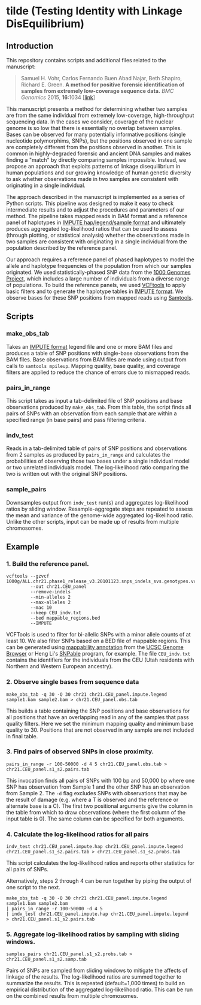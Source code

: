 tilde (Testing Identity with Linkage DisEquilibrium)
====================================================


Introduction 
------------

This repository contains scripts and additional files related to the 
manuscript:

> Samuel H. Vohr, Carlos Fernando Buen Abad Najar, Beth Shapiro, Richard E.
> Green. **A method for positive forensic identification of samples 
> from extremely low-coverage sequence data.** *BMC Genomics* 2015, **16**:1034
> \[[link](http://www.biomedcentral.com/1471-2164/16/1034)\]

This manuscript presents a method for determining whether two samples are from
the same individual from extremely low-coverage, high-throughput sequencing
data. In the cases we consider, coverage of the nuclear genome is so low that 
there is essentially no overlap between samples. Bases can be observed 
for many potentially informative positions (single nucleotide polymorphims, 
SNPs), but the positions observed in one sample are completely different
from the positions observed in another. This is common in highly-degraded 
forensic and ancient DNA samples and makes finding a "match" by directly 
comparing samples impossible. Instead, we propose an approach that exploits 
patterns of linkage disequilibrium in human populations and our growing 
knowledge of human genetic diversity to ask whether observations made in two 
samples are consistent with originating in a single individual.

The approach described in the manuscript is implemented as a series of 
Python scripts. This pipeline was designed to make it easy to check 
intermediate results and to adjust the procedures and parameters of our 
method. The pipeline takes mapped reads in BAM format and a reference panel 
of haplotypes in [IMPUTE hap/legend/sample format](https://mathgen.stats.ox.ac.uk/genetics_software/shapeit/shapeit.html#haplegsample) and ultimately produces
aggregated log-likelihood ratios that can be used to assess (through plotting,
or statistical analysis) whether the observations made in two samples are 
consistent with originating in a single individual from the population 
described by the reference panel.

Our approach requires a reference panel of phased haplotypes to model the
allele and haplotype frequencies of the population from which our samples 
originated. We used statistically-phased SNP data from the 
[1000 Genomes Project](http://www.1000genomes.org/), which includes a large
number of individuals from a diverse range of populations. To build the
reference panels, we used [VCFtools](https://vcftools.github.io/) to apply
basic filters and to generate the haplotype tables in [IMPUTE format](https://mathgen.stats.ox.ac.uk/genetics_software/shapeit/shapeit.html#haplegsample). 
We observe bases for these SNP positions from mapped reads using 
[Samtools](http://www.htslib.org/). 


Scripts
-------

### make\_obs\_tab
Takes an [IMPUTE format](https://mathgen.stats.ox.ac.uk/genetics_software/shapeit/shapeit.html#haplegsample) legend file and one or more BAM files and 
produces a table of SNP positions with single-base observations from the BAM 
files. Base observations from BAM files are made using output from calls to 
`samtools mpileup`. Mapping quality, base quality, and coverage filters are 
applied to reduce the chance of errors due to mismapped reads. 

### pairs\_in\_range
This script takes as input a tab-delimited file of SNP positions and base 
observations produced by `make_obs_tab`. From this table, the script finds 
all pairs of SNPs with an observation from each sample that are within a 
specified range (in base pairs) and pass filtering criteria.

### indv\_test
Reads in a tab-delimited table of pairs of SNP positions and observations
from 2 samples as produced by `pairs_in_range` and calculates the 
probabilities of observing those two bases under a single individual model or 
two unrelated individuals model. The log-likelihood ratio comparing the two 
is written out with the original SNP positions.

### sample\_pairs
Downsamples output from `indv_test` run(s) and aggregates log-likelihood 
ratios by sliding window. Resample-aggregate steps are repeated to assess the 
mean and variance of the genome-wide aggregated log-likelihood ratio. Unlike
the other scripts, input can be made up of results from multiple chromosomes.


Example
-------

### 1. Build the reference panel.
   ```
   vcftools --gzvcf 1000g/ALL.chr21.phase1_release_v3.20101123.snps_indels_svs.genotypes.vcf.gz 
            --out chr21.CEU_panel 
            --remove-indels 
            --min-alleles 2 
            --max-alleles 2 
            --mac 10 
            --keep CEU_indv.txt 
            --bed mappable_regions.bed 
            --IMPUTE
   ```
   VCFTools is used to filter for bi-allelic SNPs with a minor allele counts of
   at least 10. We also filter SNPs based on a BED file of mappable regions. 
   This can be generated using [mappability annotation](http://genome.ucsc.edu/cgi-bin/hgTrackUi?hgsid=454283543_xadktKfUePJnQNSDZdmRKBlu4Tvg&c=chr21&g=wgEncodeMapability) from the [UCSC Genome Browser](http://www.genome.ucsc.edu/) or 
   Heng Li's [SNPable](http://lh3lh3.users.sourceforge.net/snpable.shtml) 
   program, for example. The file `CEU_indv.txt` contains the identifiers
   for the individuals from the CEU (Utah residents with Northern and Western 
   European ancestry). 

### 2. Observe single bases from sequence data
   ```
   make_obs_tab -q 30 -Q 30 chr21 chr21.CEU_panel.impute.legend sample1.bam sample2.bam > chr21.CEU_panel.obs.tab
   ```
   This builds a table containing the SNP positions and base observations 
   for all positions that have an overlapping read in any of the samples
   that pass quality filters. Here we set the minimum mapping quality and 
   minimum base quality to 30. Positions that are not observed in any sample
   are not included in final table.

### 3. Find pairs of observed SNPs in close proximity. 
   ```
   pairs_in_range -r 100-50000 -d 4 5 chr21.CEU_panel.obs.tab > chr21.CEU_panel.s1_s2.pairs.tab
   ```
   This invocation finds all pairs of SNPs with 100 bp and 50,000 bp where
   one SNP has observation from Sample 1 and the other SNP has an observation
   from Sample 2. The `-d` flag excludes SNPs with observations that may be
   the result of damage (e.g. where a T is observed and the reference or
   alternate base is a C). The first two positional arguments give the
   column in the table from which to draw observations (where the first 
   column of the input table is 0). The same column can be specified for 
   both arguments.

### 4. Calculate the log-likelihood ratios for all pairs
   ```
   indv_test chr21.CEU_panel.impute.hap chr21.CEU_panel.impute.legend chr21.CEU_panel.s1_s2.pairs.tab > chr21.CEU_panel.s1_s2.probs.tab
   ```
   This script calculates the log-likelihood ratios and reports other 
   statistics for all pairs of SNPs.

   Alternatively, steps 2 through 4 can be run together by piping the output of
   one script to the next.
   ```
   make_obs_tab -q 30 -Q 30 chr21 chr21.CEU_panel.impute.legend sample1.bam sample2.bam 
   | pairs_in_range -r 100-50000 -d 4 5 
   | indv_test chr21.CEU_panel.impute.hap chr21.CEU_panel.impute.legend
   > chr21.CEU_panel.s1_s2.pairs.tab
   ```

### 5. Aggregate log-likelihood ratios by sampling with sliding windows.
   ```
   samples_pairs chr21.CEU_panel.s1_s2.probs.tab > chr21.CEU_panel.s1_s2.samp.tab
   ```
   Pairs of SNPs are sampled from sliding windows to mitigate the affects of 
   linkage of the results. The log-likelihood ratios are summed together to
   summarize the results. This is repeated (default=1,000 times) to build
   an empirical distribution of the aggregated log-likelihood ratio. This 
   can be run on the combined results from multiple chromosomes.


